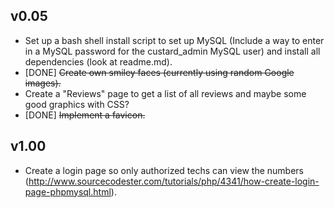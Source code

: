 v0.05
-----

 - Set up a bash shell install script to set up MySQL (Include a way to enter in a MySQL password for the custard_admin MySQL user) and install all dependencies (look at readme.md).
 - [DONE] ~~Create own smiley faces (currently using random Google images).~~
 - Create a "Reviews" page to get a list of all reviews and maybe some good graphics with CSS?
 - [DONE] ~~Implement a favicon.~~
 
v1.00
-----
 
 - Create a login page so only authorized techs can view the numbers (http://www.sourcecodester.com/tutorials/php/4341/how-create-login-page-phpmysql.html).
